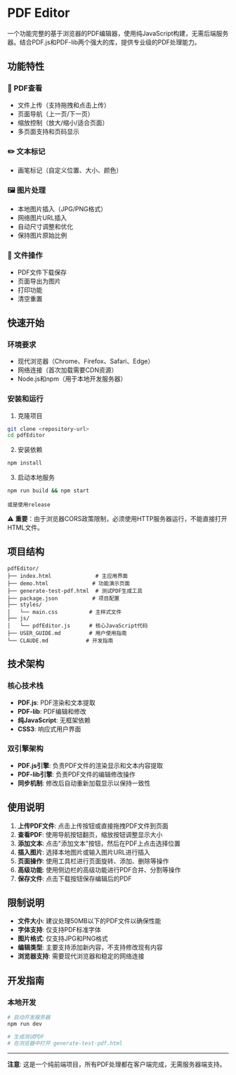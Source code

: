 # PDF Editor

一个功能完整的基于浏览器的PDF编辑器，使用纯JavaScript构建，无需后端服务器。结合PDF.js和PDF-lib两个强大的库，提供专业级的PDF处理能力。

## 功能特性

### 📄 PDF查看
- 文件上传（支持拖拽和点击上传）
- 页面导航（上一页/下一页）
- 缩放控制（放大/缩小/适合页面）
- 多页面支持和页码显示

### ✏️ 文本标记
- 画笔标记（自定义位置、大小、颜色）


### 🖼️ 图片处理
- 本地图片插入（JPG/PNG格式）
- 网络图片URL插入
- 自动尺寸调整和优化
- 保持图片原始比例

### 💾 文件操作
- PDF文件下载保存
- 页面导出为图片
- 打印功能
- 清空重置

## 快速开始

### 环境要求
- 现代浏览器（Chrome、Firefox、Safari、Edge）
- 网络连接（首次加载需要CDN资源）
- Node.js和npm（用于本地开发服务器）

### 安装和运行

1. 克隆项目
```bash
git clone <repository-url>
cd pdfEditor
```

2. 安装依赖
```bash
npm install
```

3. 启动本地服务
```bash
npm run build && npm start
```
    或是使用release

⚠️ **重要**：由于浏览器CORS政策限制，必须使用HTTP服务器运行，不能直接打开HTML文件。

## 项目结构

```
pdfEditor/
├── index.html              # 主应用界面
├── demo.html              # 功能演示页面
├── generate-test-pdf.html  # 测试PDF生成工具
├── package.json           # 项目配置
├── styles/
│   └── main.css          # 主样式文件
├── js/
│   └── pdfEditor.js      # 核心JavaScript代码
├── USER_GUIDE.md         # 用户使用指南
└── CLAUDE.md            # 开发指南
```

## 技术架构

### 核心技术栈
- **PDF.js**: PDF渲染和文本提取
- **PDF-lib**: PDF编辑和修改
- **纯JavaScript**: 无框架依赖
- **CSS3**: 响应式用户界面

### 双引擎架构
- **PDF.js引擎**: 负责PDF文件的渲染显示和文本内容提取
- **PDF-lib引擎**: 负责PDF文件的编辑修改操作
- **同步机制**: 修改后自动重新加载显示以保持一致性

## 使用说明

1. **上传PDF文件**: 点击上传按钮或直接拖拽PDF文件到页面
2. **查看PDF**: 使用导航按钮翻页，缩放按钮调整显示大小
3. **添加文本**: 点击"添加文本"按钮，然后在PDF上点击选择位置
4. **插入图片**: 选择本地图片或输入图片URL进行插入
5. **页面操作**: 使用工具栏进行页面旋转、添加、删除等操作
6. **高级功能**: 使用侧边栏的高级功能进行PDF合并、分割等操作
7. **保存文件**: 点击下载按钮保存编辑后的PDF

## 限制说明

- **文件大小**: 建议处理50MB以下的PDF文件以确保性能
- **字体支持**: 仅支持PDF标准字体
- **图片格式**: 仅支持JPG和PNG格式
- **编辑类型**: 主要支持添加新内容，不支持修改现有内容
- **浏览器支持**: 需要现代浏览器和稳定的网络连接

## 开发指南

### 本地开发
```bash
# 启动开发服务器
npm run dev

# 生成测试PDF
# 在浏览器中打开 generate-test-pdf.html
```


---

**注意**: 这是一个纯前端项目，所有PDF处理都在客户端完成，无需服务器端支持。